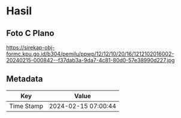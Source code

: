 # Hasil

## Foto C Plano

https://sirekap-obj-formc.kpu.go.id/b304/pemilu/ppwp/12/12/10/20/16/1212102016002-20240215-000842--f37dab3a-9da7-4c81-80d0-57e38990d227.jpg


## Metadata

| Key        | Value               |
| ---------- | ------------------- |
| Time Stamp | 2024-02-15 07:00:44 |



